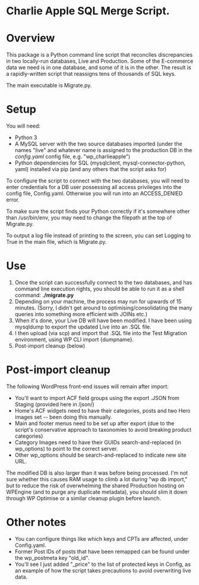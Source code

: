 # Charlie Apple SQL Merge Script.

# Overview
This package is a Python command line script that reconciles discrepancies in two locally-run databases, Live and Production. Some of the E-commerce data we need is in one database, and some of it is in the other. The result is a rapidly-written script that reassigns tens of thousands of SQL keys.

The main executable is Migrate.py.

# Setup

You will need:
* Python 3
* A MySQL server with the two source databases imported (under the names "live" and whatever name is assigned to the production DB in the *config.yaml* config file, e.g. "wp_charlieapple")
* Python dependencies for SQL (mysqlclient, mysql-connector-python, yaml) installed via pip (and any others that the script asks for)

To configure the script to connect with the two databases, you will need to enter credentials for a DB user possessing all access privileges into the config file, Config.yaml. Otherwise you will run into an ACCESS_DENIED error.

To make sure the script finds your Python correctly if it's somewhere other than /usr/bin/env, you may need to change the filepath at the top of Migrate.py.

To output a log file instead of printing to the screen, you can set Logging to True in the main file, which is Migrate.py.



# Use

1. Once the script can successfully connect to the two databases, and has command line execution rights, you should be able to run it as a shell command: **./migrate.py**
2. Depending on your machine, the process may run for upwards of 15 minutes. (Sorry, I didn't get around to optimising/consolidating the many queries into something more efficient with JOINs etc.)
3. When it's done, your Live DB will have been modified. I have been using mysqldump to export the updated Live into an .SQL file.
4. I then upload (via scp) and import that .SQL file into the Test Migration environment, using WP CLI import {dumpname}. 
5. Post-import cleanup (below)

# Post-import cleanup

The following WordPress front-end issues will remain after import:

* You'll want to import ACF field groups using the export .JSON from Staging (provided here in /json/)
* Home's ACF widgets need to have their categories, posts and two Hero images set -- been doing this manually.
* Main and footer menus need to be set up after export (due to the script's conservative approach to taxonomies to avoid breaking product categories)
* Category Images need to have their GUIDs search-and-replaced (in wp_options) to point to the correct server.
* Other wp_options should be search-and-replaced to indicate new site URL.

The modified DB is also larger than it was before being processed. I'm not sure whether this causes RAM usage to climb a lot during "wp db import," but to reduce the risk of overwhelming the shared Production hosting on WPEngine (and to purge any duplicate metadata), you should slim it down through WP Optimise or a similar cleanup plugin before launch.

# Other notes

* You can configure things like which keys and CPTs are affected, under Config.yaml.
* Former Post IDs of posts that have been remapped can be found under the wp_postmeta key "old_id".
* You'll see I just added "_price" to the list of protected keys in Config, as an example of how the script takes precautions to avoid overwriting live data.
